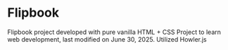 # Flipbook
Flipbook project developed with pure vanilla HTML + CSS
Project to learn web development, last modified on June 30, 2025.
Utilized Howler.js 

 